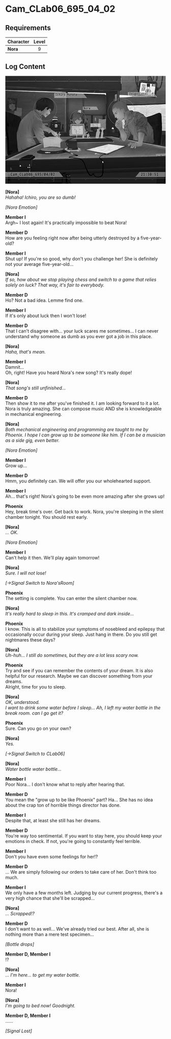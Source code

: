 # Cam_CLab06_695_04_02
## Requirements
|Character|Level|
|---------|:---:|
|**Nora** |  9  |

## Log Content
![noos1601.png](./attachments/noos1601.png)

**[Nora]**<br>
*Hahaha! Ichiro, you are so dumb!*

*\[Nora Emotion\]*

**Member I**<br>
Argh~ I lost again! It's practically impossible to beat Nora!

**Member D**<br>
How are you feeling right now after being utterly destroyed by a five\-year\-old?

**Member I**<br>
Shut up! If you're so good, why don't you challenge her! She is definitely not your average five\-year\-old...

**[Nora]**<br>
*If so, how about we stop playing chess and switch to a game that relies solely on luck? That way, it's fair to everybody.*

**Member D**<br>
Ho? Not a bad idea. Lemme find one.

**Member I**<br>
If it's only about luck then I won't lose!

**Member D**<br>
That I can't disagree with... your luck scares me sometimes... I can never understand why someone as dumb as you ever got a job in this place.

**[Nora]**<br>
*Haha, that's mean.*

**Member I**<br>
Damnit...<br>
Oh, right! Have you heard Nora's new song? It's really dope!

**[Nora]**<br>
*That song's still unfinished...*

**Member D**<br>
Then show it to me after you've finished it. I am looking forward to it a lot.<br>
Nora is truly amazing. She can compose music AND she is knowledgeable in mechanical engineering.

**[Nora]**<br>
*Both mechanical engineering and programming are taught to me by Phoenix. I hope I can grow up to be someone like him. If I can be a musician as a side gig, even better.*

*\[Nora Emotion\]*

**Member I**<br>
Grow up...

**Member D**<br>
Hmm, you definitely can. We will offer you our wholehearted support.

**Member I**<br>
Ah... that's right! Nora's going to be even more amazing after she grows up!

**Phoenix**<br>
Hey, break time's over. Get back to work. Nora, you're sleeping in the silent chamber tonight. You should rest early.

**[Nora]**<br>
*... OK.*

*\[Nora Emotion\]*

**Member I**<br>
Can't help it then. We'll play again tomorrow!

**[Nora]**<br>
*Sure. I will not lose!*

*[→Signal Switch to Nora'sRoom]*

**Phoenix**<br>
The setting is complete. You can enter the silent chamber now.

**[Nora]**<br>
*It's really hard to sleep in this. It's cramped and dark inside...*

**Phoenix**<br>
I know. This is all to stabilize your symptoms of nosebleed and epilepsy that occasionally occur during your sleep. Just hang in there. Do you still get nightmares these days?

**[Nora]**<br>
*Uh\-huh... I still do sometimes, but they are a lot less scary now.*

**Phoenix**<br>
Try and see if you can remember the contents of your dream. It is also helpful for our research. Maybe we can discover something from your dreams.<br>
Alright, time for you to sleep.

**[Nora]**<br>
*OK, understood.<br>
I want to drink some water before I sleep... Ah, I left my water bottle in the break room. can I go get it?*

**Phoenix**<br>
Sure. Can you go on your own?

**[Nora]**<br>
*Yes.*

*[→Signal Switch to CLab06]*

**[Nora]**<br>
*Water bottle water bottle...*

**Member I**<br>
Poor Nora... I don't know what to reply after hearing that.

**Member D**<br>
You mean the "grow up to be like Phoenix" part? Ha... She has no idea about the crap ton of horrible things director has done.

**Member I**<br>
Despite that, at least she still has her dreams.

**Member D**<br>
You're way too sentimental. If you want to stay here, you should keep your emotions in check. If not, you're going to constantly feel terrible.

**Member I**<br>
Don't you have even some feelings for her!?

**Member D**<br>
... We are simply following our orders to take care of her. Don't think too much.

**Member I**<br>
We only have a few months left. Judging by our current progress, there's a very high chance that she'll be scrapped...

**[Nora]**<br>
*... Scrapped!?*

**Member D**<br>
I don't want to as well... We've already tried our best. After all, she is nothing more than a mere test specimen...

*\[Bottle drops\]*

**Member D, Member I**<br>
!?

**[Nora]**<br>
*... I'm here... to get my water bottle.*

**Member I**<br>
Nora!

**[Nora]**<br>
*I'm going to bed now! Goodnight.*

**Member D, Member I**<br>
......

*[Signal Lost]*
